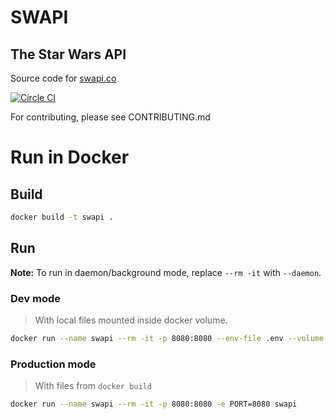 # SWAPI
## The Star Wars API

Source code for [swapi.co](https://swapi.co)

[![Circle CI](https://circleci.com/gh/phalt/swapi.svg?style=svg)](https://circleci.com/gh/phalt/swapi)

For contributing, please see CONTRIBUTING.md

# Run in Docker

## Build

```sh
docker build -t swapi .
```

## Run

**Note:** To run in daemon/background mode, replace `--rm -it` with `--daemon`.

### Dev mode

> With local files mounted inside docker volume.

```sh
docker run --name swapi --rm -it -p 8080:8080 --env-file .env --volume $PWD:/usr/src/app swapi 
```

### Production mode

> With files from `docker build`

```sh
docker run --name swapi --rm -it -p 8080:8080 -e PORT=8080 swapi 
```

